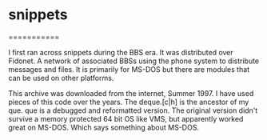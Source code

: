 # snippets
===========

I first ran across snippets during the BBS era. It was distributed
over Fidonet. A network of associated BBSs using the phone system to
distribute messages and files. It is primarily for MS-DOS but there
are modules that can be used on other platforms.

This archive was downloaded from the internet, Summer 1997. I have
used pieces of this code over the years. The deque.[c|h] is the
ancestor of my que. que is a debugged and reformatted version. The
original version didn't survive a memory protected 64 bit OS like VMS,
but apparently worked great on MS-DOS. Which says something about MS-DOS.


